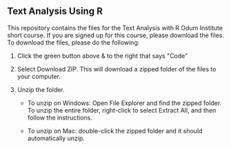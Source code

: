 ## Text Analysis Using R
This repository contains the files for the Text Analysis with R Odum Institute short course. If you are signed up for this course, please download the files. To download the files, please do the following:

1. Click the green button above & to the right that says "Code"
2. Select Download ZIP. This will download a zipped folder of the files to your computer.
3. Unzip the folder.
   
   - To unzip on Windows: Open File Explorer and find the zipped folder. To unzip the entire folder, right-click to select Extract All, and then follow the instructions.
   
   - To unzip on Mac: double-click the zipped folder and it should automatically unzip.
